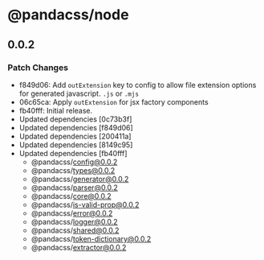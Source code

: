 # @pandacss/node

## 0.0.2

### Patch Changes

- f849d06: Add `outExtension` key to config to allow file extension options for generated javascript. `.js` or `.mjs`
- 06c65ca: Apply `outExtension` for jsx factory components
- fb40fff: Initial release.
- Updated dependencies [0c73b3f]
- Updated dependencies [f849d06]
- Updated dependencies [200411a]
- Updated dependencies [8149c95]
- Updated dependencies [fb40fff]
  - @pandacss/config@0.0.2
  - @pandacss/types@0.0.2
  - @pandacss/generator@0.0.2
  - @pandacss/parser@0.0.2
  - @pandacss/core@0.0.2
  - @pandacss/is-valid-prop@0.0.2
  - @pandacss/error@0.0.2
  - @pandacss/logger@0.0.2
  - @pandacss/shared@0.0.2
  - @pandacss/token-dictionary@0.0.2
  - @pandacss/extractor@0.0.2
